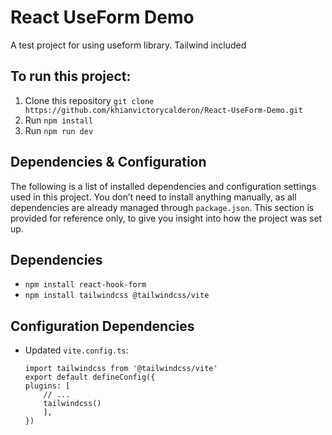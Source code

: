 # React UseForm Demo
A test project for using useform library. Tailwind included

## To run this project:
1. Clone this repository `git clone https://github.com/khianvictorycalderon/React-UseForm-Demo.git`
2. Run `npm install`
3. Run `npm run dev`

## Dependencies & Configuration
The following is a list of installed dependencies and configuration settings used in this project.
You don’t need to install anything manually, as all dependencies are already managed through `package.json`.
This section is provided for reference only, to give you insight into how the project was set up.

## Dependencies
- `npm install react-hook-form`
- `npm install tailwindcss @tailwindcss/vite`

## Configuration Dependencies
- Updated `vite.config.ts`:
    ```
    import tailwindcss from '@tailwindcss/vite'
    export default defineConfig({
    plugins: [
        // ...
        tailwindcss()
        ],
    })

    ```